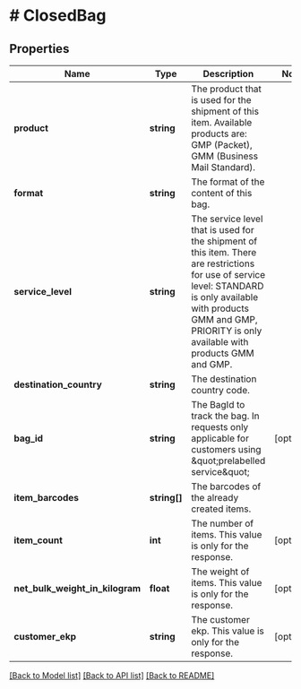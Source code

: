 # # ClosedBag

## Properties

Name | Type | Description | Notes
------------ | ------------- | ------------- | -------------
**product** | **string** | The product that is used for the shipment of this item. Available products are: GMP (Packet), GMM (Business Mail Standard). |
**format** | **string** | The format of the content of this bag. |
**service_level** | **string** | The service level that is used for the shipment of this item. There are restrictions for use of service level: STANDARD is only available with products GMM and GMP, PRIORITY is only available with products GMM and GMP. |
**destination_country** | **string** | The destination country code. |
**bag_id** | **string** | The BagId to track the bag. In requests only applicable for customers using \&quot;prelabelled service\&quot; | [optional]
**item_barcodes** | **string[]** | The barcodes of the already created items. |
**item_count** | **int** | The number of items. This value is only for the response. | [optional]
**net_bulk_weight_in_kilogram** | **float** | The weight of items. This value is only for the response. | [optional]
**customer_ekp** | **string** | The customer ekp. This value is only for the response. | [optional]

[[Back to Model list]](../../README.md#models) [[Back to API list]](../../README.md#endpoints) [[Back to README]](../../README.md)
